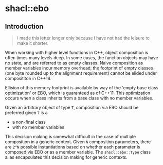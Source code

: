 # shacl::ebo

## Introduction

> I made this letter longer only because I have not had the leisure to make it shorter.

When working with higher level functions in C++, object composition
is often times many levels deep. In some cases, the function objects
may have no state, and are referred to as empty classes. Naive
composition as member variables incur memory overhead; the footprint
of empty classes (one byte rounded up to the alignment requirement) cannot
be elided under composititon in C++14.

Ellision of this memory footprint is available by way of the
'empty base class optimization' or EBO, which is guaranteed as of
C++11. This optimization occurs when a class inherits from a base
class with no member variables.

Given an arbitrary object of type `T`, composition via EBO should be
preferred given `T` is a

+ a non-final class
+ with no member variables

This decision making is somewhat difficult in the case of multiple
composition in a generic context. Given `N` composition parameters,
there are `2^N` possible instantiations based on whether each parameter
is composed via EBO or as a member variable. The `shacl::ebo::Type`
class alias encapsulates this decision making for generic contexts.
